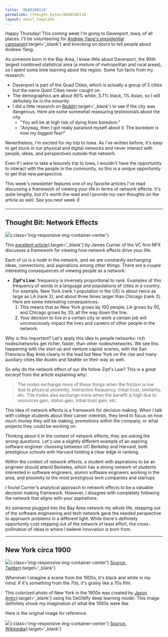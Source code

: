 ```yaml
---
title: '0b00100110'
permalink: /thought_bytes/0b00100110
layout: email_template
---
```


Happy Thursday! This coming week I'm going to Davenport, Iowa, of all places. I'll be volunteering for [Andrew Yang's presidential campaign](https://www.yang2020.com){:target='_blank'} and knocking on doors to tell people about Andrew Yang.

As someone born in the Bay Area, I knew little about Davenport, the 90th largest combined statistical area (a mixture of metropolitan and rural areas), so I spent some time learning about the region. Some fun facts from my research:
- Davenport is part of the Quad Cities, which is actually a group of 5 cities but the name Quint Cities never caught on.
- The demographics are about 90% white, 3.7% black, 1% Asian, so I will definitely be in the minority.
- I did a little research on [Reddit](https://www.reddit.com/r/QuadCities/comments/98w3jo/moving_to_davenport_from_missouri/){:target='_blank'} to see if the city was dangerous. Here are some somewhat reassuring testimonials about the city.
    - "You will be at high risk of dying from boredom."
    - "Anyway, then I got really paranoid myself about it. The boredom is now my biggest fear!"

Nevertheless, I'm excited for my trip to Iowa. As I've written before, it's easy to get stuck in our physical and digital networks and never interact with people, ideas, and perspectives outside that network.

Even if I were to take a leisurely trip to Iowa, I wouldn't have the opportunity to interact with the people in the community, so this is a unique opportunity to get that new perspective.

This week's newsletter features one of my favorite articles I've read discussing a framework of viewing your life in terms of network effects. It's quite lengthy, but it's worth the read and I provide my own thoughts on the article as well. See you next week ✌️

<hr class='after-post-hr'/>

## Thought Bit: Network Effects

![](https://kevinarifin.com/images/thought_bytes/38/nfx.jpg){:class='img-responsive img-container-center'}

This [excellent article](https://www.nfx.com/post/your-life-network-effects?utm_source=twitter&utm_medium=social&utm_campaign=internalshare-james){:target='_blank'} by James Currier of the VC firm NFX discusses a framework for viewing how network effects drive your life.

Each of us is a node in the network, and we are constantly exchanging ideas, connections, and aspirations among other things. There are a couple interesting consequences of viewing people as a network:

* **Zipf's Law**: frequency is inversely proportional to rank. Examples of this frequency of words in a language and populations of cities in a country. For example, New York (rank 1 population in the US) is about twice as large as LA (rank 2), and about three times larger than Chicago (rank 3). Here are some interesting consequences:
    1. This means that as New York grows by 100 people, LA grows by 50, and Chicago grows by 33, all the way down the line.
    2. Your decision to live in a certain city or work a certain job will unconsciously impact the lives and careers of other people in the network.

Why is this important? Let's apply this idea to people networks: rich nodes/networks get richer, faster, than other nodes/networks. We see this happening with the start up and venture capital scenes, with the San Francisco Bay Area clearly in the lead but New York on the rise and many auxiliary cities like Austin and Seattle on their way as well.

So why do the network effect of our life follow Zipf's Law? This is a great excerpt from the article explaining why:

> The nodes exchange more of these things when the friction is low due to physical proximity, interaction frequency, tribal trust, similarity, etc. The nodes also exchange more when the benefit is high due to resources gain, status gain, tribal trust gain, etc.

This idea of network effects is a framework for decision making. When I talk with college students about their career interests, they tend to focus on how much money they will be making, promotions within the company, or what projects they could be working on.

Thinking about it in the context of network effects, they are asking the wrong questions. Let's use a slightly different example of an aspiring software engineer choosing between UC Berkeley and Harvard, both prestigious schools with Harvard holding a clear edge in ranking.

Within the context of network effects, a student with aspirations to be an engineer should attend Berkeley, which has a strong network of students interested in software engineers, alumni software engineers working in the area, and proximity to the most prestigious tech companies and startups.

I found Currier's analytical approach to network effects to be a valuable decision making framework. However, I disagree with completely following the network that aligns with your aspirations.

As someone plugged into the Bay Area network my whole life, stepping out of the software engineering and tech network gave the needed perspective to approach problems in a different light. While there's definitely opportunity cost stepping out of the network of least effort, the cross-pollination of ideas is where I believe innovation is born from.

<hr class='after-post-hr'/>

## New York circa 1900

![](https://kevinarifin.com/images/thought_bytes/38/nycolor.jpg){:class='img-responsive img-container-center'}
[Source: Twitter](https://twitter.com/citnaj/status/1219156481762713602?s=12){:target='_blank'}

Whenever I imagine a scene from the 1900s, it's black and white in my mind. If it's something from the 70s, it's grainy like a 70s film.

This colorized photo of New York in the 1900s was created by [Jason Antic](https://twitter.com/citnaj){:target='_blank'} using his DeOldify deep learning model. This image definitely shook my imagination of what the 1900s were like.

Here is the original image for reference.

![](https://kevinarifin.com/images/thought_bytes/38/nybw.jpg){:class='img-responsive img-container-center'}
[Source: Wikipedia](https://upload.wikimedia.org/wikipedia/commons/5/54/Mulberry_Street%2C_New_York_City_%28LOC_det.4a08193%29.jpg){:target='_blank'}